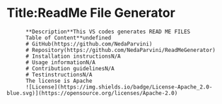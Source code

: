 # Title:ReadMe File Generator
          **Description**This VS codes generates READ ME FILES
          Table of Content**undefined
          # GitHub(https://github.com/NedaParvini)
          # Repository(https://github.com/NedaParvini/ReadMeGenerator)
          # Installation instructionsN/A
          # Usage informationN/A
          # Contribution guidelinesN/A
          # TestinstructionsN/A
          The license is Apache
          ![License](https://img.shields.io/badge/License-Apache_2.0-blue.svg)](https://opensource.org/licenses/Apache-2.0)  
